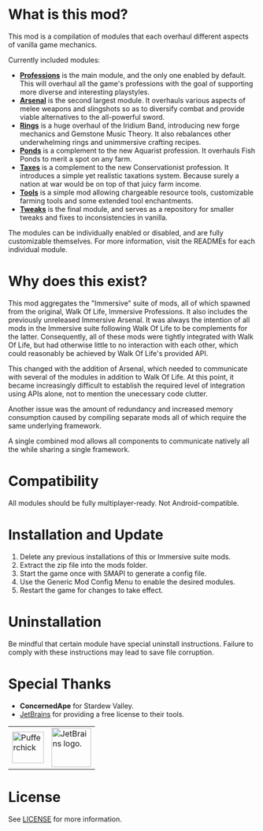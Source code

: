 # What is this mod?

This mod is a compilation of modules that each overhaul different aspects of vanilla game mechanics.

Currently included modules:
  - **[Professions](/Professions/README.md)** is the main module, and the only one enabled by default. This will overhaul all the game's professions with the goal of supporting more diverse and interesting playstyles.
  - **[Arsenal](/Arsenal/README.md)** is the second largest module. It overhauls various aspects of melee weapons and slingshots so as to diversify combat and provide viable alternatives to the all-powerful sword.
  - **[Rings](/Rings/README.md)** is a huge overhaul of the Iridium Band, introducing new forge mechanics and Gemstone Music Theory. It also rebalances other underwhelming rings and unimmersive crafting recipes.
  - **[Ponds](/Ponds/README.md)** is a complement to the new Aquarist profession. It overhauls Fish Ponds to merit a spot on any farm.
  - **[Taxes](/Taxes/README.md)** is a complement to the new Conservationist profession. It introduces a simple yet realistic taxations system. Because surely a nation at war would be on top of that juicy farm income.
  - **[Tools](/Tools/README.md)** is a simple mod allowing chargeable resource tools, customizable farming tools and some extended tool enchantments.
  - **[Tweaks](/Tweaks/README.md)** is the final module, and serves as a repository for smaller tweaks and fixes to inconsistencies in vanilla.
                     
The modules can be individually enabled or disabled, and are fully customizable themselves. For more information, visit the READMEs for each individual module.

# Why does this exist?

This mod aggregates the "Immersive" suite of mods, all of which spawned from the original, Walk Of Life, Immersive Professions. It also includes the previously unreleased Immersive Arsenal. It was always the intention of all mods in the Immersive suite following Walk Of Life to be complements for the latter. Consequently, all of these mods were tightly integrated with Walk Of Life, but had otherwise little to no interaction with each other, which could reasonably be achieved by Walk Of Life's provided API.

This changed with the addition of Arsenal, which needed to communicate with several of the modules in addition to Walk Of Life. At this point, it became increasingly difficult to establish the required level of integration using APIs alone, not to mention the unecessary code clutter.

Another issue was the amount of redundancy and increased memory consumption caused by compiling separate mods all of which require the same underlying framework.

A single combined mod allows all components to communicate natively all the while sharing a single framework.

# Compatibility

All modules should be fully multiplayer-ready.
Not Android-compatible.

# Installation and Update

1. Delete any previous installations of this or Immersive suite mods.
2. Extract the zip file into the mods folder.
3. Start the game once with SMAPI to generate a config file.
4. Use the Generic Mod Config Menu to enable the desired modules.
5. Restart the game for changes to take effect.

# Uninstallation

Be mindful that certain module have special uninstall instructions. Failure to comply with these instructions may lead to save file corruption.

# Special Thanks

- **ConcernedApe** for Stardew Valley.
- [JetBrains](https://jb.gg/OpenSource) for providing a free license to their tools.

<table>
  <tr>
    <td><img width="64" src="https://smapi.io/Content/images/pufferchick.png" alt="Pufferchick"></td>
    <td><img width="80" src="https://resources.jetbrains.com/storage/products/company/brand/logos/jb_beam.svg" alt="JetBrains logo."></td>
  </tr>
</table>

# License

See [LICENSE](LICENSE) for more information.
